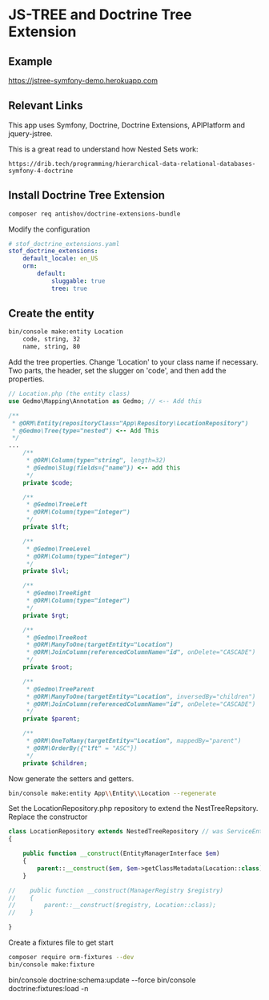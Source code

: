 # JS-TREE and Doctrine Tree Extension

## Example

https://jstree-symfony-demo.herokuapp.com

## Relevant Links

This app uses Symfony, Doctrine, Doctrine Extensions, APIPlatform
and jquery-jstree.

This is a great read to understand how Nested Sets work:

    https://drib.tech/programming/hierarchical-data-relational-databases-symfony-4-doctrine

## Install Doctrine Tree Extension

```bash
composer req antishov/doctrine-extensions-bundle
```

Modify the configuration
```yaml
# stof_doctrine_extensions.yaml
stof_doctrine_extensions:
    default_locale: en_US
    orm:
        default:
            sluggable: true
            tree: true

```

## Create the entity

```bash
bin/console make:entity Location
    code, string, 32
    name, string, 80
```

Add the tree properties.  Change 'Location' to your class name if necessary.
Two parts, the header, set the slugger on 'code', and then add the properties.

```php 
// Location.php (the entity class)
use Gedmo\Mapping\Annotation as Gedmo; // <-- Add this

/**
 * @ORM\Entity(repositoryClass="App\Repository\LocationRepository")
 * @Gedmo\Tree(type="nested") <-- Add This
 */
...
    /**
     * @ORM\Column(type="string", length=32)
     * @Gedmo\Slug(fields={"name"}) <-- add this
     */
    private $code;

```   

```php
    /**
     * @Gedmo\TreeLeft
     * @ORM\Column(type="integer")
     */
    private $lft;

    /**
     * @Gedmo\TreeLevel
     * @ORM\Column(type="integer")
     */
    private $lvl;

    /**
     * @Gedmo\TreeRight
     * @ORM\Column(type="integer")
     */
    private $rgt;

    /**
     * @Gedmo\TreeRoot
     * @ORM\ManyToOne(targetEntity="Location")
     * @ORM\JoinColumn(referencedColumnName="id", onDelete="CASCADE")
     */
    private $root;

    /**
     * @Gedmo\TreeParent
     * @ORM\ManyToOne(targetEntity="Location", inversedBy="children")
     * @ORM\JoinColumn(referencedColumnName="id", onDelete="CASCADE")
     */
    private $parent;

    /**
     * @ORM\OneToMany(targetEntity="Location", mappedBy="parent")
     * @ORM\OrderBy({"lft" = "ASC"})
     */
    private $children;

```

Now generate the setters and getters.

```bash
bin/console make:entity App\\Entity\\Location --regenerate
```

Set the LocationRepository.php repository to extend the NestTreeRepsitory.  Replace the constructor
```php
class LocationRepository extends NestedTreeRepository // was ServiceEntityRepository
{

    public function __construct(EntityManagerInterface $em)
    {
        parent::__construct($em, $em->getClassMetadata(Location::class));
    }

//    public function __construct(ManagerRegistry $registry)
//    {
//        parent::__construct($registry, Location::class);
//    }

}

```

Create a fixtures file to get start

```bash
composer require orm-fixtures --dev 
bin/console make:fixture
```

bin/console doctrine:schema:update --force
bin/console doctrine:fixtures:load -n



